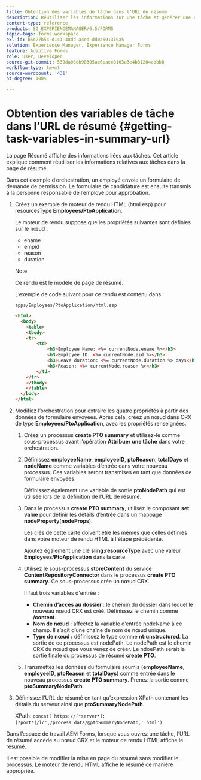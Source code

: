 ```yaml
---
title: Obtention des variables de tâche dans l’URL de résumé
description: Réutiliser les informations sur une tâche et générer une URL de résumé pour résumer ou décrire une tâche.
content-type: reference
products: SG_EXPERIENCEMANAGER/6.5/FORMS
topic-tags: forms-workspace
exl-id: b5e27b54-d141-48dd-a4ed-dd0a691319a5
solution: Experience Manager, Experience Manager Forms
feature: Adaptive Forms
role: User, Developer
source-git-commit: 539da06db98395ae6eaee8103a3e4b31204abbb8
workflow-type: tm+mt
source-wordcount: '431'
ht-degree: 100%

---
```


# Obtention des variables de tâche dans l’URL de résumé {#getting-task-variables-in-summary-url}

La page Résumé affiche des informations liées aux tâches. Cet article explique comment réutiliser les informations relatives aux tâches dans la page de résumé.

Dans cet exemple d’orchestration, un employé envoie un formulaire de demande de permission. Le formulaire de candidature est ensuite transmis à la personne responsable de l’employé pour approbation.

1. Créez un exemple de moteur de rendu HTML (html.esp) pour resourcesType **Employees/PtoApplication**.

   Le moteur de rendu suppose que les propriétés suivantes sont définies sur le nœud :

   * ename
   * empid
   * reason
   * duration

   >[!NOTE]
   >
   >Ce rendu est le modèle de page de résumé.

   L’exemple de code suivant pour ce rendu est contenu dans :

   `apps/Employees/PtoApplication/html.esp`

   ```html
   <html>
     <body>
       <table>
       <tbody>
       <tr>
           <td>
               <h3>Employee Name: <%= currentNode.ename %></h3>
               <h3>Employee ID: <%= currentNode.eid %></h3>
               <h3>Leave duration: <%= currentNode.duration %> days</h3>
               <h3>Reason: <%= currentNode.reason %></h3>
           </td>
       </tr>
       </tbody>
       </table>
     </body>
   </html>
   ```

1. Modifiez l’orchestration pour extraire les quatre propriétés à partir des données de formulaire envoyées. Après cela, créez un nœud dans CRX de type **Employees/PtoApplication**, avec les propriétés renseignées.

   1. Créez un processus **create PTO summary** et utilisez-le comme sous-processus avant l’opération **Attribuer une tâche** dans votre orchestration.
   1. Définissez **employeeName**, **employeeID**, **ptoReason**, **totalDays** et **nodeName** comme variables d’entrée dans votre nouveau processus. Ces variables seront transmises en tant que données de formulaire envoyées.

      Définissez également une variable de sortie **ptoNodePath** qui est utilisée lors de la définition de l’URL de résumé.

   1. Dans le processus **create PTO summary**, utilisez le composant **set value** pour définir les détails d’entrée dans un mappage **nodeProperty**(**nodeProps**).

      Les clés de cette carte doivent être les mêmes que celles définies dans votre moteur de rendu HTML à l&#39;étape précédente.

      Ajoutez également une clé **sling:resourceType** avec une valeur **Employees/PtoApplication** dans la carte.

   1. Utilisez le sous-processus **storeContent** du service **ContentRepositoryConnector** dans le processus **create PTO summary**. Ce sous-processus crée un nœud CRX.

      Il faut trois variables d&#39;entrée :

      * **Chemin d’accès au dossier** : le chemin du dossier dans lequel le nouveau nœud CRX est créé. Définissez le chemin comme **/content**.
      * **Nom de nœud** : affectez la variable d’entrée nodeName à ce champ. Il s’agit d’une chaîne de nom de nœud unique.
      * **Type de nœud :** définissez le type comme **nt:unstructured**. La sortie de ce processus est nodePath. Le nodePath est le chemin CRX du nœud que vous venez de créer. Le ndoePath serait la sortie finale du processus de résumé **create PTO**.

   1. Transmettez les données du formulaire soumis (**employeeName**, **employeeID**, **ptoReason** et **totalDays**) comme entrée dans le nouveau processus **create PTO summary**. Prenez la sortie comme **ptoSummaryNodePath**.

1. Définissez l’URL de résumé en tant qu’expression XPath contenant les détails du serveur ainsi que **ptoSummaryNodePath**.

   XPath: `concat('https://[*server*]:[*port*]/lc',/process_data/@ptoSummaryNodePath,'.html')`.

Dans l’espace de travail AEM Forms, lorsque vous ouvrez une tâche, l’URL de résumé accède au nœud CRX et le moteur de rendu HTML affiche le résumé.

Il est possible de modifier la mise en page du résumé sans modifier le processus. Le moteur de rendu HTML affiche le résumé de manière appropriée.
